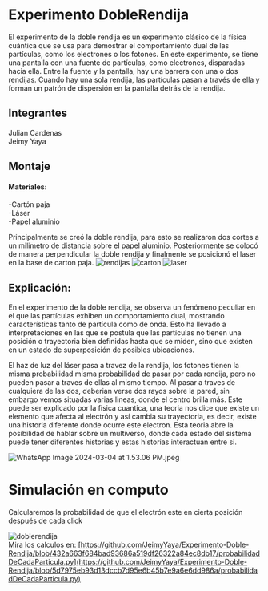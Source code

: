 # Experimento DobleRendija
El experimento de la doble rendija es un experimento clásico de la física cuántica que se usa para demostrar el comportamiento dual de las partículas, como los electrones o los fotones. En este experimento, se tiene una pantalla con una fuente de partículas, como electrones, disparadas hacia ella. Entre la fuente y la pantalla, hay una barrera con una o dos rendijas. Cuando hay una sola rendija, las partículas pasan a través de ella y forman un patrón de dispersión en la pantalla detrás de la rendija.
## Integrantes
Julian Cardenas  
Jeimy Yaya
## Montaje
#### Materiales:
-Cartón paja  
-Láser  
-Papel aluminio  

Principalmente se creó la doble rendija, para esto se realizaron dos cortes a un milimetro de distancia sobre el papel aluminio. Posteriormente se colocó de manera perpendicular la doble rendija y finalmente se posicionó el laser en la base de carton paja.
![rendijas](https://github.com/JeimyYaya/Experimento-Doble-Rendija/blob/e049589bf98b6d3e8811b91751cda27ec556ded7/WhatsApp%20Image%202024-03-06%20at%2010.35.46%20AM.jpeg)
![carton](https://github.com/JeimyYaya/Experimento-Doble-Rendija/blob/e049589bf98b6d3e8811b91751cda27ec556ded7/WhatsApp%20Image%202024-03-06%20at%2010.35.49%20AM.jpeg)
![laser](https://github.com/JeimyYaya/Experimento-Doble-Rendija/blob/e049589bf98b6d3e8811b91751cda27ec556ded7/WhatsApp%20Image%202024-03-06%20at%2010.35.42%20AM.jpeg)

## Explicación:
En el experimento de la doble rendija, se observa un fenómeno peculiar en el que las partículas exhiben un comportamiento dual, mostrando características tanto de partícula como de onda. Esto ha llevado a interpretaciones en las que se postula que las partículas no tienen una posición o trayectoria bien definidas hasta que se miden, sino que existen en un estado de superposición de posibles ubicaciones.

El haz de luz del láser pasa a travez de la rendija, los fotones tienen la misma probabilidad misma probabilidad de pasar por cada rendija, pero no pueden pasar a traves de ellas al mismo tiempo.
Al pasar a traves de cualquiera de las dos, deberian verse dos rayos sobre la pared, sin embargo vemos situadas varias lineas, donde el centro brilla más. Este puede ser explicado por la fisica cuantica, una teoria nos dice que existe un elemento que afecta al electrón y así cambia su trayectoria, es decir, existe una historia diferente donde ocurre este electron. Esta teoria abre la posibilidad de hablar sobre un multiverso, donde cada estado del sistema puede tener diferentes historias y estas historias interactuan entre si.

![WhatsApp Image 2024-03-04 at 1.53.06 PM.jpeg](https://github.com/JeimyYaya/Experimento-Doble-Rendija/blob/7483d6d0a7eaf204f170d7d9771eae290198302f/WhatsApp%20Image%202024-03-04%20at%201.53.06%20PM.jpeg)

# Simulación en computo
Calcularemos la probabilidad de que el electrón este en cierta posición después de cada click

![doblerendija](https://github.com/JeimyYaya/Experimento-Doble-Rendija/blob/a66abde0b6dc916cfd0c4ebe2347fefaf07807a9/imagen_2024-03-05_234851113.png)  
Mira los calculos en: [https://github.com/JeimyYaya/Experimento-Doble-Rendija/blob/432a663f684bad93686a519df26322a84ec8db17/probabilidadDeCadaParticula.py](https://github.com/JeimyYaya/Experimento-Doble-Rendija/blob/5d7975eb93d13dccb7d95e6b45b7e9a6e6dd986a/probabilidadDeCadaParticula.py)


